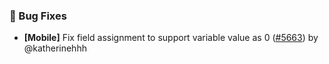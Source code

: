 ### 🐛 Bug Fixes

- **[Mobile]** Fix field assignment to support variable value as 0 ([#5663](https://github.com/nocobase/nocobase/pull/5663)) by @katherinehhh

